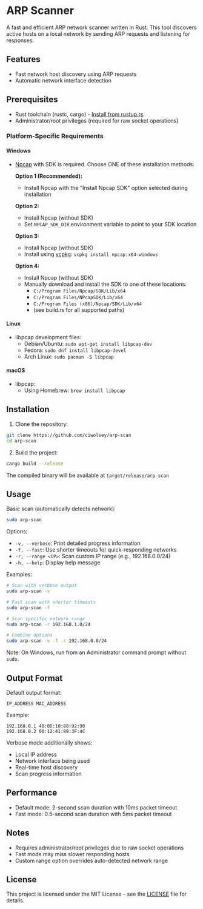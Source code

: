 # ARP Scanner

A fast and efficient ARP network scanner written in Rust. This tool discovers active hosts on a local network by sending ARP requests and listening for responses.

## Features

- Fast network host discovery using ARP requests
- Automatic network interface detection

## Prerequisites

- Rust toolchain (rustc, cargo) - [Install from rustup.rs](https://rustup.rs)
- Administrator/root privileges (required for raw socket operations)

### Platform-Specific Requirements

#### Windows
- [Npcap](https://npcap.com/) with SDK is required. Choose ONE of these installation methods:

  **Option 1 (Recommended):**
  - Install Npcap with the "Install Npcap SDK" option selected during installation
  
  **Option 2:**
  - Install Npcap (without SDK)
  - Set `NPCAP_SDK_DIR` environment variable to point to your SDK location
  
  **Option 3:**
  - Install Npcap (without SDK)
  - Install using [vcpkg](https://vcpkg.io/): `vcpkg install npcap:x64-windows`
  
  **Option 4:**
  - Install Npcap (without SDK)
  - Manually download and install the SDK to one of these locations:
    - `C:/Program Files/Npcap/SDK/Lib/x64`
    - `C:/Program Files/NPcapSDK/Lib/x64`
    - `C:/Program Files (x86)/Npcap/SDK/Lib/x64`
    - (see build.rs for all supported paths)

#### Linux
- libpcap development files:
  - Debian/Ubuntu: `sudo apt-get install libpcap-dev`
  - Fedora: `sudo dnf install libpcap-devel`
  - Arch Linux: `sudo pacman -S libpcap`

#### macOS
- libpcap:
  - Using Homebrew: `brew install libpcap`

## Installation

1. Clone the repository:
```bash
git clone https://github.com/ciwolsey/arp-scan
cd arp-scan
```

2. Build the project:
```bash
cargo build --release
```

The compiled binary will be available at `target/release/arp-scan`

## Usage

Basic scan (automatically detects network):
```bash
sudo arp-scan
```

Options:
- `-v, --verbose`: Print detailed progress information
- `-f, --fast`: Use shorter timeouts for quick-responding networks
- `-r, --range <IP>`: Scan custom IP range (e.g., 192.168.0.0/24)
- `-h, --help`: Display help message

Examples:
```bash
# Scan with verbose output
sudo arp-scan -v

# Fast scan with shorter timeouts
sudo arp-scan -f

# Scan specific network range
sudo arp-scan -r 192.168.1.0/24

# Combine options
sudo arp-scan -v -f -r 192.168.0.0/24
```

Note: On Windows, run from an Administrator command prompt without `sudo`.

## Output Format

Default output format:
```
IP_ADDRESS MAC_ADDRESS
```

Example:
```
192.168.0.1 40:0D:10:88:92:90
192.168.0.2 00:12:41:89:3F:4C
```

Verbose mode additionally shows:
- Local IP address
- Network interface being used
- Real-time host discovery
- Scan progress information

## Performance

- Default mode: 2-second scan duration with 10ms packet timeout
- Fast mode: 0.5-second scan duration with 5ms packet timeout

## Notes

- Requires administrator/root privileges due to raw socket operations
- Fast mode may miss slower responding hosts
- Custom range option overrides auto-detected network range

## License

This project is licensed under the MIT License - see the [LICENSE](LICENSE) file for details.